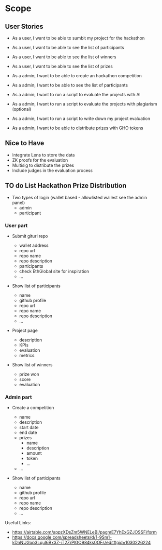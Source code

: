 # Scope

## User Stories

- As a user, I want to be able to sumbit my project for the hackathon
- As a user, I want to be able to see the list of participants
- As a user, I want to be able to see the list of winners
- As a user, I want to be able to see the list of prizes

- As a admin, I want to be able to create an hackathon competition
- As a admin, I want to be able to see the list of participants
- As a admin, I want to run a script to evaluate the projects with AI
- As a admin, I want to run a script to evaluate the projects with plagiarism (optional)
- As a admin, I want to run a script to write down my project evaluation

- As a admin, I want to be able to distribute prizes with GHO tokens

## Nice to Have

- Integrate Lens to store the data
- ZK proofs for the evaluation
- Multisig to distribute the prizes
- Include judges in the evaluation process

## TO do List Hackathon Prize Distribution

- Two types of login (wallet based - allowlisted wallest see the admin panel)
  - admin
  - participant

### User part

- Submit giturl repo

  - wallet address
  - repo url
  - repo name
  - repo description
  - participants
  - check EthGlobal site for inspiration
  - ...

- Show list of participants

  - name
  - github profile
  - repo url
  - repo name
  - repo description
  - ...

- Project page

  - description
  - KPIs
  - evaluation
  - metrics

- Show list of winners
  - prize won
  - score
  - evaluation

### Admin part

- Create a competition

  - name
  - description
  - start date
  - end date
  - prizes
    - name
    - description
    - amount
    - token
    - ...
  - ...

- Show list of participants
  - name
  - github profile
  - repo url
  - repo name
  - repo description
  - ...

Useful Links:

- https://airtable.com/appzXDsZm5WNELeBi/pagmE7YhExGZJOSSF/form
- https://docs.google.com/spreadsheets/d/1-9Sm1-kDnNUGop3LquI6Bx3Z-iT2ZrPlGO984ks0OFs/edit#gid=1030226224

